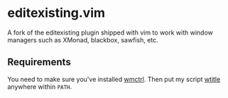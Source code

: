 editexisting.vim
================

A fork of the editexisting plugin shipped with vim to work with window managers such as XMonad, blackbox, sawfish, etc.

Requirements
------------

You need to make sure you've installed [wmctrl](http://tomas.styblo.name/wmctrl/). Then put my script [wtitle](wtitle) anywhere within `PATH`.
